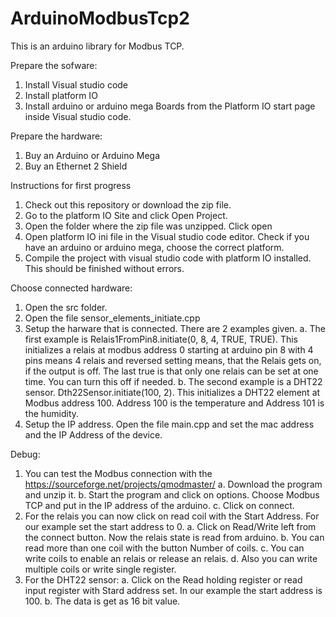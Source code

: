# ArduinoModbusTcp2
This is an arduino library for Modbus TCP.

Prepare the sofware:
1. Install Visual studio code
2. Install platform IO
3. Install arduino or arduino mega Boards from the Platform IO start page inside Visual studio code.

Prepare the hardware:
1. Buy an Arduino or Arduino Mega
2. Buy an Ethernet 2 Shield

Instructions for first progress
1. Check out this repository or download the zip file.
2. Go to the platform IO Site and click Open Project.
3. Open the folder where the zip file was unzipped. Click open
4. Open platform IO ini file in the Visual studio code editor. Check if you have an arduino or arduino mega, choose the correct platform.
5. Compile the project with visual studio code with platform IO installed. This should be finished without errors.


Choose connected hardware:
1. Open the src folder.
2. Open the file sensor_elements_initiate.cpp
3. Setup the harware that is connected. There are 2 examples given.
  a. The first example is Relais1FromPin8.initiate(0, 8, 4, TRUE, TRUE). This initializes a relais at modbus address 0 starting at arduino pin 8 with 4 pins means 4 relais and reversed setting means, that the Relais gets on, if the output is off. The last true is that only one relais can be set at one time. You can turn this off if needed.
  b. The second example is a DHT22 sensor. Dth22Sensor.initiate(100, 2). This initializes a DHT22 element at Modbus address 100. Address 100 is the temperature and Address 101 is the humidity.
4. Setup the IP address. Open the file main.cpp and set the mac address and the IP Address of the device.

Debug:
1. You can test the Modbus connection with the https://sourceforge.net/projects/qmodmaster/ 
  a. Download the program and unzip it.
  b. Start the program and click on options. Choose Modbus TCP and put in the IP address of the arduino.
  c. Click on connect.
 2. For the relais you can now click on read coil with the Start Address. For our example set the start address to 0.
  a. Click on Read/Write left from the connect button. Now the relais state is read from arduino.
  b. You can read more than one coil with the button Number of coils.
  c. You can write coils to enable an relais or release an relais.
  d. Also you can write multiple coils or write single register.
3. For the DHT22 sensor:
  a. Click on the Read holding register or read input register with Stard address set. In our example the start address is 100.
  b. The data is get as 16 bit value.
  
